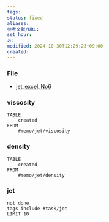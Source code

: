 ```yaml
---
tags: 
status: fixed
aliases: 
参考文献/URL: 
set_hour: 
〆: 
modified: 2024-10-30T12:29:23+09:00
created: 
---
```

### File
- [jet_excel_No6](G:\マイドライブ\Harao_log\研究_memo\B4_file\20241009_密度測定\20241009編集用_6_now.xlsx)
### viscosity
```dataview
TABLE
	created
FROM
	#memo/jet/viscosity 
```
### density

```dataview
TABLE
	created
FROM
	#memo/jet/density
```

### jet
```tasks
not done
tags include #task/jet 
LIMIT 10
```